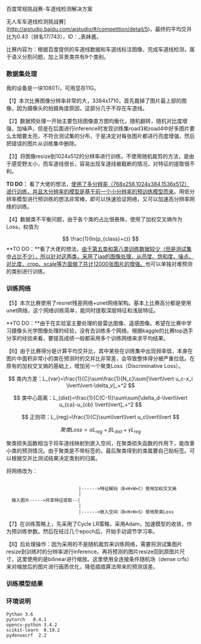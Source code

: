百度常规挑战赛-车道线检测解决方案

无人车车道线检测挑战赛](http://aistudio.baidu.com/aistudio/#/competition/detail/5)，最终的平均交并比为0.43（排名17/743），ID：_表妹酱。

比赛内容为：根据百度提供的车道线数据和车道线标注图像，完成车道线检测，属于语义分割问题，加上背景类共有9个类别。

### 数据集处理

我的设备是一块1080Ti，可用显存11G。

【1】本次比赛图像分辨率非常的大，3384x1710，首先裁掉了图片最上部的图像，因为摄像头的拍摄角度原因，这部分几乎不存在车道线。

【2】数据预处理一开始主要包括图像直方图均衡化，随机翻转，随机对比度增强，加噪声。但是在后面进行inference时发现训练集road3和road4中好多图片要么太暗要太亮，不符合测试集的分布，于是决定对每张图片都进行亮度增强，然后把错误的图片从训练集中删除。

【3】将图像resize到1024x512的分辨率进行训练，不使用随机裁剪的方法，是由于感受野太小，而车道线很长，容易出现车道线被截断的情况，对特征的提取很不利。

**TO DO：** 看了大佬的想法，<u>使用了多分辨率（768x256,1024x384,1536x512）进行训练，并且大分辨率的模型是基于前一个小分辨率的预训练模型而来</u>。用低分辨率模型进行预训练的想法非常棒，即可以快速验证网络，又可以加速高分辨率网络的训练。

【4】数据类不平衡问题，由于各个类的占比很悬殊，使用了加权交叉熵作为Loss，权值为

$$
\frac{1}{ln(p_{class}+c)}
$$
**TO DO：**看了大佬的想法，<u>由于第五类和第八类训练数据较少（但是测试集中占比不少），所以针对这两类，采用了iaa的图像处理，从亮度、饱和度、噪点、对比度、crop、scale等方面做了共计12000张图片的增强。</u>也可以单独对难预测的类别进行训练。

### 训练网络

【5】本次比赛使用了resnet残差网络+unet网络架构。基本上比赛高分都是使用unet网络，这个网络训练简单，能同时提取深层特征和浅层特征。

**TO DO：**由于在实验室主要处理的是雷达图像、遥感图像。希望在比赛中学习摄像头光学图像处理的经验，没有去训练多个网络。根据kaggle的比赛top选手分享的经验来看，要提高成绩一般都采用多个训练网络来求平均结果。

【6】由于比赛得分是计算平均交并比，其中某些在训练集中出现频率低，本身在图片中面积非常小的类在预测时的交并比非常差，会导致整体得分被严重拉低。在原有的加权交叉熵的基础上，增加另一个聚类Loss（Discriminative Loss）。

$$
类内方差：L_{var}=\frac{1}{C}\sum\frac{1}{N_c}\sum[\lvert\lvert u_c-x_i \lvert\lvert-\delta_v]_+^2
$$

$$
类中心距离：L_{dist}=\frac{1}{C(C-1)}\sum\sum[\delta_d-\lvert\lvert u_{ca}-u_{cb} \lvert\lvert]_+^2
$$

$$
正则项：L_{reg}=\frac{1}{C}\sum\lvert\lvert u_c\lvert\lvert
$$


$$
聚类Loss=\alpha L_{reg}+\beta L_{dist}+\gamma L_{reg}
$$


聚类损失函数相当于将车道线映射到嵌入空间，在聚类损失函数的作用下，能改善小类的预测情况。由于聚类是不带标签的，最后聚类得到的类属要自己贴标签。可以根据交并比测试结果决定类别的归属。

将网络改为：

```
                            
                           |------>特征解码（B×H×W×C）使用加权交叉熵
                           |
  输入图片----->共享特征提取--|
                           |
                           |------>嵌入空间（B×H×W×S）使用聚类Loss
```

【7】在训练策略上，先采用了Cycle LR策略，采用Adam，加速模型的收敛，作为预训练参数。然后在经过几个epoch后，开始手动调节学习率。

【8】后处理操作：因为采用的不是随机裁剪来训练网络，需要将测试集图片resize到训练时的分辨率进行inference。再将预测的图片resize回到原图片尺寸，这里使用的是bilinear进行缩放。这里使用全连接条件随机场（dense crfs）来对缩放后的图片进行画质优化，降低插值算法带来的预测误差。

### 训练模型结果

### 环境说明

```
Python 3.6
pytorch   0.4.1
opencv-python 3.4.2
scikit-learn  0.19.2
pydensecrf  2.2

```

